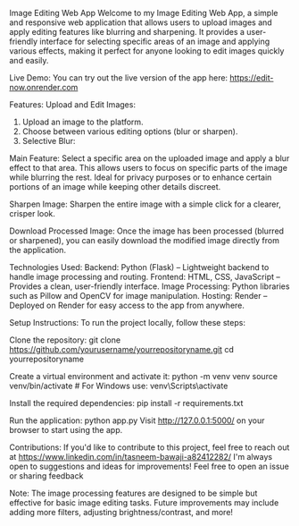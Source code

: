 Image Editing Web App
Welcome to my Image Editing Web App, a simple and responsive web application that allows users to upload images and apply editing features like blurring and sharpening. It provides a user-friendly interface for selecting specific areas of an image and applying various effects, making it perfect for anyone looking to edit images quickly and easily.

Live Demo: You can try out the live version of the app here: https://edit-now.onrender.com

Features: Upload and Edit Images:

1. Upload an image to the platform.
2. Choose between various editing options (blur or sharpen).
3. Selective Blur:

Main Feature: Select a specific area on the uploaded image and apply a blur effect to that area. This allows users to focus on specific parts of the image while blurring the rest.
Ideal for privacy purposes or to enhance certain portions of an image while keeping other details discreet.

Sharpen Image: Sharpen the entire image with a simple click for a clearer, crisper look.

Download Processed Image: Once the image has been processed (blurred or sharpened), you can easily download the modified image directly from the application.

Technologies Used:
Backend: Python (Flask) – Lightweight backend to handle image processing and routing.
Frontend: HTML, CSS, JavaScript – Provides a clean, user-friendly interface.
Image Processing: Python libraries such as Pillow and OpenCV for image manipulation.
Hosting: Render – Deployed on Render for easy access to the app from anywhere.

Setup Instructions:
To run the project locally, follow these steps:

Clone the repository:
git clone https://github.com/yourusername/yourrepositoryname.git
cd yourrepositoryname

Create a virtual environment and activate it:
python -m venv venv
source venv/bin/activate  # For Windows use: venv\Scripts\activate

Install the required dependencies:
pip install -r requirements.txt

Run the application:
python app.py
Visit http://127.0.0.1:5000/ on your browser to start using the app.

Contributions:
If you'd like to contribute to this project, feel free to reach out at https://www.linkedin.com/in/tasneem-bawaji-a82412282/
I'm always open to suggestions and ideas for improvements! Feel free to open an issue or sharing feedback

Note:
The image processing features are designed to be simple but effective for basic image editing tasks. Future improvements may include adding more filters, adjusting brightness/contrast, and more!

